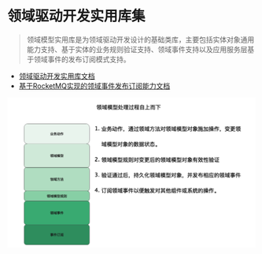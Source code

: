 # 领域驱动开发实用库集

>领域模型实用库是为领域驱动开发设计的基础类库，主要包括实体对象通用能力支持、基于实体的业务规则验证支持、领域事件支持以及应用服务层基于领域事件的发布订阅模式支持。

* [领域驱动开发实用库文档][1]
* [基于RocketMQ实现的领域事件发布订阅能力文档][2]

[1]:https://gitee.com/lixiaojing/easy-domain/tree/master/easy-domain
[2]:https://gitee.com/lixiaojing/easy-domain/tree/master/easy-domainevent-rocketmq

![DDD分层结构](pic1.png)